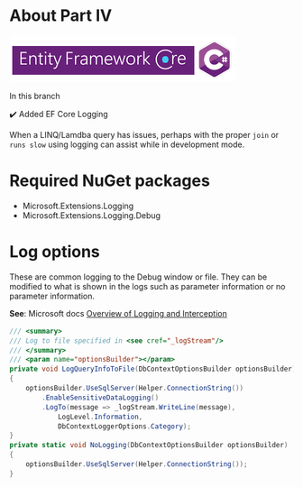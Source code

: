 # About Part IV

![immg](assets/efcore_csharp.png)

In this branch

:heavy_check_mark: Added EF Core Logging

When a LINQ/Lamdba query has issues, perhaps with the proper `join` or `runs slow` using logging can assist while in development mode.

# Required NuGet packages

- Microsoft.Extensions.Logging
- Microsoft.Extensions.Logging.Debug

# Log options

These are common logging to the Debug window or file. They can be modified to what is shown in the logs such as parameter information or no parameter information.

**See**: Microsoft docs [Overview of Logging and Interception](https://docs.microsoft.com/en-us/ef/core/logging-events-diagnostics/)

```csharp
/// <summary>
/// Log to file specified in <see cref="_logStream"/>
/// </summary>
/// <param name="optionsBuilder"></param>
private void LogQueryInfoToFile(DbContextOptionsBuilder optionsBuilder)
{
    optionsBuilder.UseSqlServer(Helper.ConnectionString())
        .EnableSensitiveDataLogging()
        .LogTo(message => _logStream.WriteLine(message),
            LogLevel.Information,
            DbContextLoggerOptions.Category);
}
private static void NoLogging(DbContextOptionsBuilder optionsBuilder)
{
    optionsBuilder.UseSqlServer(Helper.ConnectionString());
}
```